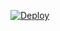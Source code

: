 [![Deploy](https://www.herokucdn.com/deploy/button.png)](https://dashboard.heroku.com/new?template=https://github.com/jzp820927/hw)
